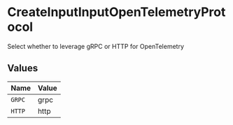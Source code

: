 # CreateInputInputOpenTelemetryProtocol

Select whether to leverage gRPC or HTTP for OpenTelemetry


## Values

| Name   | Value  |
| ------ | ------ |
| `GRPC` | grpc   |
| `HTTP` | http   |